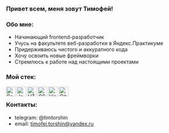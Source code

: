 ### Привет всем, меня зовут Тимофей!

### Обо мне:

* Начинающий frontend-разработчик
* Учусь на факультете веб-разработки в Яндекс.Практикуме
* Придерживаюсь чистого и аккуратного кода
* Хочу освоить новые фреймворки
* Стремлюсь к работе над настоящими проектами

### Мой стек:

<p>
<a href="https://reactjs.org/" title="React"><img align="left" src="https://github.com/get-icon/geticon/raw/master/icons/react.svg" alt="React" width="26px" height="26px"></a>
<a href="https://developer.mozilla.org/en-US/docs/Web/JavaScript" title="JavaScript"><img align="left" src="https://github.com/get-icon/geticon/raw/master/icons/javascript.svg" alt="JavaScript" width="26px" height="26px"></a>
<a href="https://www.w3.org/TR/html5/" title="HTML5"><img align="left" src="https://github.com/get-icon/geticon/raw/master/icons/html-5.svg" alt="HTML5" width="26px" height="26px"></a>
<a href="https://www.w3.org/TR/CSS/" title="CSS3"><img align="left" src="https://github.com/get-icon/geticon/raw/master/icons/css-3.svg" alt="CSS3" width="26px" height="26px"></a>
<a href="https://code.visualstudio.com/" title="Visual Studio Code"><img align="left" src="https://github.com/get-icon/geticon/raw/master/icons/visual-studio-code.svg" alt="Visual Studio Code" width="26px" height="26px"></a>
<a href="https://git-scm.com/" title="Git"><img align="left" src="https://github.com/get-icon/geticon/raw/master/icons/git-icon.svg" alt="Git" width="26px" height="26px"></a>
</p>
<br />

### Контакты:

* telegram: @timtorshin
* email: timofei.torshin@yandex.ru